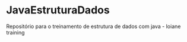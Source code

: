 # JavaEstruturaDados
Repositório para o treinamento de estrutura de dados com java - loiane training

